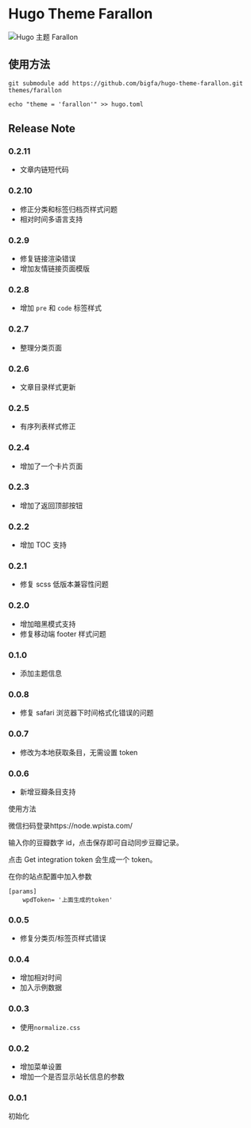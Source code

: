 # Hugo Theme Farallon

![Hugo 主题 Farallon](https://static.fatesinger.com/2023/06/u1ak8xgmyn9ec24r.png)

## 使用方法

```
git submodule add https://github.com/bigfa/hugo-theme-farallon.git themes/farallon

echo "theme = 'farallon'" >> hugo.toml
```

## Release Note

### 0.2.11

-   文章内链短代码

### 0.2.10

-   修正分类和标签归档页样式问题
-   相对时间多语言支持

### 0.2.9

-   修复链接渲染错误
-   增加友情链接页面模版

### 0.2.8

-   增加 `pre` 和 `code` 标签样式

### 0.2.7

-   整理分类页面

### 0.2.6

-   文章目录样式更新

### 0.2.5

-   有序列表样式修正

### 0.2.4

-   增加了一个卡片页面

### 0.2.3

-   增加了返回顶部按钮

### 0.2.2

-   增加 TOC 支持

### 0.2.1

-   修复 scss 低版本兼容性问题

### 0.2.0

-   增加暗黑模式支持
-   修复移动端 footer 样式问题

### 0.1.0

-   添加主题信息

### 0.0.8

-   修复 safari 浏览器下时间格式化错误的问题

### 0.0.7

-   修改为本地获取条目，无需设置 token

### 0.0.6

-   新增豆瓣条目支持

使用方法

微信扫码登录https://node.wpista.com/

输入你的豆瓣数字 id，点击保存即可自动同步豆瓣记录。

点击 Get integration token 会生成一个 token。

在你的站点配置中加入参数

```
[params]
    wpdToken= '上面生成的token'
```

### 0.0.5

-   修复分类页/标签页样式错误

### 0.0.4

-   增加相对时间
-   加入示例数据

### 0.0.3

-   使用`normalize.css`

### 0.0.2

-   增加菜单设置
-   增加一个是否显示站长信息的参数

### 0.0.1

初始化
